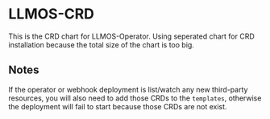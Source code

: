 # LLMOS-CRD
This is the CRD chart for LLMOS-Operator. Using seperated chart for CRD installation because the total size of the chart is too big.

## Notes
If the operator or webhook deployment is list/watch any new third-party resources, you will also need to add those CRDs to the `templates`,
otherwise the deployment will fail to start because those CRDs are not exist.


